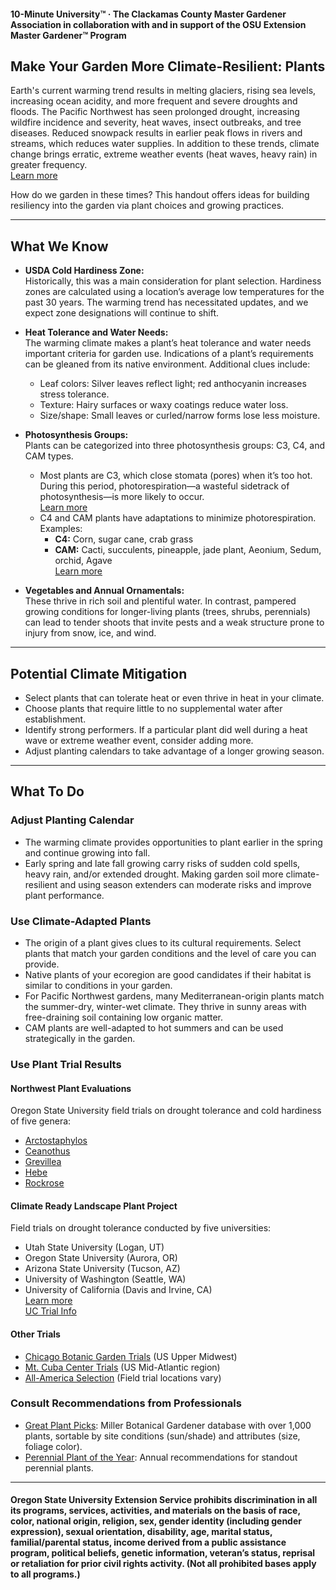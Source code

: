 #### 10-Minute University™ · The Clackamas County Master Gardener Association in collaboration with and in support of the OSU Extension Master Gardener™ Program

## Make Your Garden More Climate-Resilient: Plants

Earth's current warming trend results in melting glaciers, rising sea levels, increasing ocean acidity, and more frequent and severe droughts and floods. The Pacific Northwest has seen prolonged drought, increasing wildfire incidence and severity, heat waves, insect outbreaks, and tree diseases. Reduced snowpack results in earlier peak flows in rivers and streams, which reduces water supplies. In addition to these trends, climate change brings erratic, extreme weather events (heat waves, heavy rain) in greater frequency.  
[Learn more](https://blogs.oregonstate.edu/occri/oregon-climate-assessments/)

How do we garden in these times? This handout offers ideas for building resiliency into the garden via plant choices and growing practices.

---

## What We Know

- **USDA Cold Hardiness Zone:**  
  Historically, this was a main consideration for plant selection. Hardiness zones are calculated using a location’s average low temperatures for the past 30 years. The warming trend has necessitated updates, and we expect zone designations will continue to shift.

- **Heat Tolerance and Water Needs:**  
  The warming climate makes a plant’s heat tolerance and water needs important criteria for garden use. Indications of a plant’s requirements can be gleaned from its native environment. Additional clues include:  
  - Leaf colors: Silver leaves reflect light; red anthocyanin increases stress tolerance.  
  - Texture: Hairy surfaces or waxy coatings reduce water loss.  
  - Size/shape: Small leaves or curled/narrow forms lose less moisture.

- **Photosynthesis Groups:**  
  Plants can be categorized into three photosynthesis groups: C3, C4, and CAM types.  
  - Most plants are C3, which close stomata (pores) when it’s too hot. During this period, photorespiration—a wasteful sidetrack of photosynthesis—is more likely to occur.  
    [Learn more](https://ripe.illinois.edu/blog/difference-between-c3-and-c4-plants)  
  - C4 and CAM plants have adaptations to minimize photorespiration. Examples:  
    - **C4:** Corn, sugar cane, crab grass  
    - **CAM:** Cacti, succulents, pineapple, jade plant, Aeonium, Sedum, orchid, Agave  
    [Learn more](https://askabiologist.asu.edu/cam-plants)

- **Vegetables and Annual Ornamentals:**  
  These thrive in rich soil and plentiful water. In contrast, pampered growing conditions for longer-living plants (trees, shrubs, perennials) can lead to tender shoots that invite pests and a weak structure prone to injury from snow, ice, and wind.

---

## Potential Climate Mitigation

- Select plants that can tolerate heat or even thrive in heat in your climate.
- Choose plants that require little to no supplemental water after establishment.
- Identify strong performers. If a particular plant did well during a heat wave or extreme weather event, consider adding more.
- Adjust planting calendars to take advantage of a longer growing season.

---

## What To Do

### Adjust Planting Calendar

- The warming climate provides opportunities to plant earlier in the spring and continue growing into fall.
- Early spring and late fall growing carry risks of sudden cold spells, heavy rain, and/or extended drought. Making garden soil more climate-resilient and using season extenders can moderate risks and improve plant performance.

### Use Climate-Adapted Plants

- The origin of a plant gives clues to its cultural requirements. Select plants that match your garden conditions and the level of care you can provide.
- Native plants of your ecoregion are good candidates if their habitat is similar to conditions in your garden.
- For Pacific Northwest gardens, many Mediterranean-origin plants match the summer-dry, winter-wet climate. They thrive in sunny areas with free-draining soil containing low organic matter.
- CAM plants are well-adapted to hot summers and can be used strategically in the garden.

### Use Plant Trial Results

#### Northwest Plant Evaluations

Oregon State University field trials on drought tolerance and cold hardiness of five genera:

- [Arctostaphylos](https://agsci.oregonstate.edu/arctostaphylos-manzanita-evaluation-western-oregon)
- [Ceanothus](https://agsci.oregonstate.edu/ceanothus-evaluation-landscapes-western-oregon)
- [Grevillea](https://agsci.oregonstate.edu/evaluating-grevillea-western-oregon)
- [Hebe](https://agsci.oregonstate.edu/hebe-landscape-evaluation)
- [Rockrose](https://agsci.oregonstate.edu/rockrose-cistus-spp-and-halimium-spp-evaluation-western-oregon)

#### Climate Ready Landscape Plant Project

Field trials on drought tolerance conducted by five universities:

- Utah State University (Logan, UT)
- Oregon State University (Aurora, OR)
- Arizona State University (Tucson, AZ)
- University of Washington (Seattle, WA)
- University of California (Davis and Irvine, CA)  
  [Learn more](https://botanicgardens.uw.edu/science-conservation/climate-ready-plants/)  
  [UC Trial Info](https://ucanr.edu/sites/UCLPIT/)

#### Other Trials

- [Chicago Botanic Garden Trials](https://my.chicagobotanic.org/category/science_conservation/plant_evaluation/) (US Upper Midwest)
- [Mt. Cuba Center Trials](https://mtcubacenter.org/research/trial-garden/) (US Mid-Atlantic region)
- [All-America Selection](https://all-americaselections.org/about-aas-winners/) (Field trial locations vary)

### Consult Recommendations from Professionals

- [Great Plant Picks](https://greatplantpicks.org/): Miller Botanical Gardener database with over 1,000 plants, sortable by site conditions (sun/shade) and attributes (size, foliage color).
- [Perennial Plant of the Year](https://perennialplant.org/page/PPOY): Annual recommendations for standout perennial plants.

---

#### Oregon State University Extension Service prohibits discrimination in all its programs, services, activities, and materials on the basis of race, color, national origin, religion, sex, gender identity (including gender expression), sexual orientation, disability, age, marital status, familial/parental status, income derived from a public assistance program, political beliefs, genetic information, veteran’s status, reprisal or retaliation for prior civil rights activity. (Not all prohibited bases apply to all programs.)